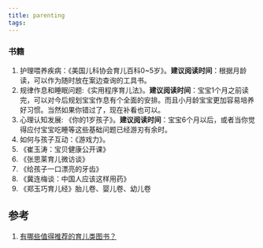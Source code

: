 ```yaml
---
title: parenting
tags:
---
```


### 书籍

1. 护理喂养疾病：《美国儿科协会育儿百科0~5岁》。**建议阅读时间**：根据月龄读，可以作为随时放在案边查询的工具书。
2. 规律作息和睡眠问题:《实用程序育儿法》。**建议阅读时间**：宝宝1个月之前读完，可以对今后规划宝宝作息有个全面的安排。而且小月龄宝宝更加容易培养好习惯。当然如果你错过了，现在补看也可以。
3. 心理认知发展: 《你的1岁孩子》。**建议阅读时间**：宝宝6个月以后，或者当你觉得应付宝宝吃睡等这些基础问题已经游刃有余时。
4. 如何与孩子互动：《游戏力》。
5. 《崔玉涛：宝贝健康公开课》
6. 《张思莱育儿微访谈》
7. 《给孩子一口漂亮的牙齿》
8. 《冀连梅谈：中国人应该这样用药》
9. 《郑玉巧育儿经》胎儿卷、婴儿卷、幼儿卷


## 参考
1. [有哪些值得推荐的育儿类图书？](https://www.zhihu.com/question/20853110)